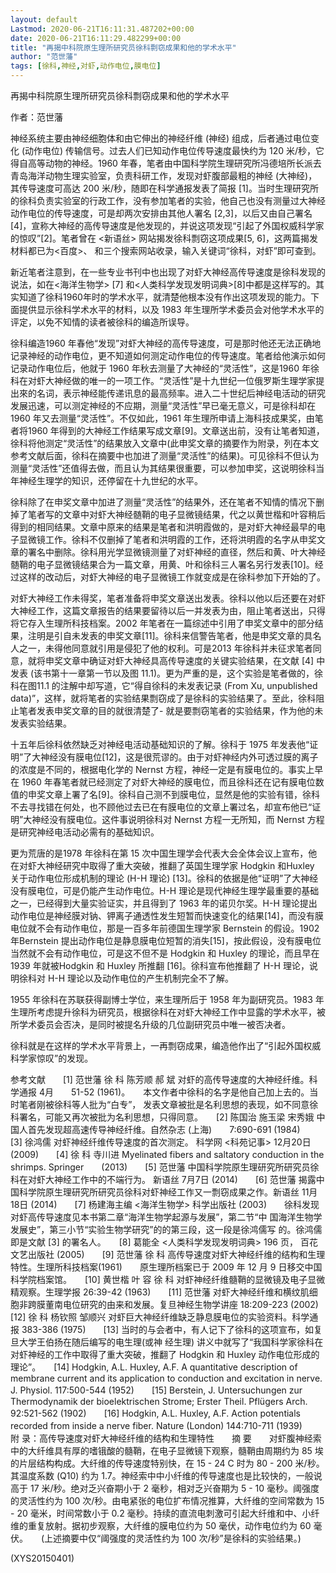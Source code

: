 ```yaml
---
layout: default
Lastmod: 2020-06-21T16:11:31.487202+00:00
date: 2020-06-21T16:11:29.482299+00:00
title: "再揭中科院原生理所研究员徐科剽窃成果和他的学术水平"
author: "范世藩"
tags: [徐科,神经,对虾,动作电位,膜电位]
---
```


再揭中科院原生理所研究员徐科剽窃成果和他的学术水平

作者：范世藩

神经系统主要由神经细胞体和由它伸出的神经纤维 (神经) 组成，后者通过电位变化 (动作电位) 传输信号。过去人们已知动作电位传导速度最快约为 120 米/秒，它得自高等动物的神经。1960 年春，笔者由中国科学院生理研究所冯德培所长派去青岛海洋动物生理实验室，负责科研工作，发现对虾腹部最粗的神经 (大神经)， 其传导速度可高达 200 米/秒，随即在科学通报发表了简报 [1]。当时生理研究所的徐科负责实验室的行政工作，没有参加笔者的实验，他自己也没有测量过大神经动作电位的传导速度，可是却两次安排由其他人署名 [2,3]，以后又由自己署名 [4]，宣称大神经的高传导速度是他发现的，并说这项发现“引起了外国权威科学家的惊叹”[2]。笔者曾在 <新语丝> 网站揭发徐科剽窃这项成果[5, 6]，这两篇揭发材料都已为<百度>、<Google> 和<Yahoo>三个搜索网站收录，输入关键词“徐科，对虾”即可查到。

新近笔者注意到，在一些专业书刊中也出现了对虾大神经高传导速度是徐科发现的说法，如在<海洋生物学> [7] 和<人类科学发现发明词典>[8]中都是这样写的。其实知道了徐科1960年时的学术水平，就清楚他根本没有作出这项发现的能力。下面提供显示徐科学术水平的材料，以及 1983 年生理所学术委员会对他学术水平的评定，以免不知情的读者被徐科的编造所误导。

徐科编造1960 年春他“发现”对虾大神经的高传导速度，可是那时他还无法正确地记录神经的动作电位，更不知道如何测定动作电位的传导速度。笔者给他演示如何记录动作电位后，他就于 1960 年秋去测量了大神经的“灵活性”，这是1960 年徐科在对虾大神经做的唯一的一项工作。“灵活性”是十九世纪一位俄罗斯生理学家提出來的名词，表示神经能传递讯息的最高频率。进入二十世纪后神经电活动的研究发展迅速，可以测定神经的不应期，测量“灵活性”早已毫无意义，可是徐科却在 1960 年又去测量“灵活性”。不仅如此，1961 年生理所申请上海科技成果奖，由笔者将1960 年得到的大神经工作结果写成文章[9]。文章送出前，没有让笔者知道，徐科将他测定“灵活性”的结果放入文章中(此申奖文章的摘要作为附录，列在本文参考文献后面，徐科在摘要中也加进了测量“灵活性”的结果)。可见徐科不但认为测量“灵活性”还值得去做，而且认为其结果很重要，可以参加申奖，这说明徐科当年神经生理学的知识，还停留在十九世纪的水平。

徐科除了在申奖文章中加进了测量“灵活性”的结果外，还在笔者不知情的情况下删掉了笔者写的文章中对虾大神经髄鞘的电子显微镜结果，代之以黄世楷和叶容稍后得到的相同结果。文章中原来的结果是笔者和洪明霞做的，是对虾大神经最早的电子显微镜工作。徐科不仅删掉了笔者和洪明霞的工作，还将洪明霞的名字从申奖文章的署名中删除。徐科用光学显微镜测量了对虾神经的直径，然后和黄、叶大神经髄鞘的电子显微镜结果合为一篇文章，用黄、叶和徐科三人署名另行发表[10]。经过这样的改动后，对虾大神经的电子显微镜工作就变成是在徐科参加下开始的了。

对虾大神经工作未得奖，笔者准备将申奖文章送出发表。徐科以他以后还要在对虾大神经工作，这篇文章报告的结果要留待以后一并发表为由，阻止笔者送出，只得将它存入生理所科技档案。2002 年笔者在一篇综述中引用了申奖文章中的部分结果，注明是引自未发表的申奖文章[11]。徐科来信警告笔者，他是申奖文章的具名人之一，未得他同意就引用是侵犯了他的权利。可是2013 年徐科并未征求笔者同意，就将申奖文章中确证对虾大神经具高传导速度的关键实验结果，在文献 [4] 中发表 (该书第十一章第一节以及图 11.1)。更为严重的是，这个实验是笔者做的，徐科在图11.1 的注解中却写道，它“得自徐科的未发表记录 (From Xu, unpublished data)”，这样，就将笔者的实验结果剽窃成了是徐科的实验结果了。至此，徐科阻止笔者发表申奖文章的目的就很清楚了- 就是要剽窃笔者的实验结果，作为他的未发表实验结果。

十五年后徐科依然缺乏对神经电活动基础知识的了解。徐科于 1975 年发表他“证明”了大神经没有膜电位[12]，这是很荒谬的。由于对虾神经内外可透过膜的离子的浓度是不同的，根据电化学的 Nernst 方程，神经一定是有膜电位的。事实上早在 1960 年春笔者就已经测定了对虾大神经的膜电位，而且徐科还在记有膜电位数值的申奖文章上署了名[9]。徐科自己测不到膜电位，显然是他的实验有错，徐科不去寻找错在何处，也不顾他过去已在有膜电位的文章上署过名，却宣布他已“证明”大神经没有膜电位。这件事说明徐科对 Nernst 方程一无所知，而 Nernst 方程是研究神经电活动必需有的基础知识。

更为荒唐的是1978 年徐科在第 15 次中国生理学会代表大会全体会议上宣布，他在对虾大神经研究中取得了重大突破，推翻了英国生理学家 Hodgkin 和Huxley 关于动作电位形成机制的理论 (H-H 理论) [13]。徐科的依据是他“证明”了大神经没有膜电位，可是仍能产生动作电位。H-H 理论是现代神经生理学最重要的基础之一，已经得到大量实验证实，并且得到了 1963 年的诺贝尔奖。H-H 理论提出动作电位是神经膜对钠、钾离子通透性发生短暂而快速变化的结果[14]，而没有膜电位就不会有动作电位，那是一百多年前德国生理学家 Bernstein 的假设。1902年Bernstein 提出动作电位是静息膜电位短暂的消失[15]，按此假设，没有膜电位当然就不会有动作电位，可是这不但不是 Hodgkin 和 Huxley  的理论，而且早在1939 年就被Hodgkin 和 Huxley 所推翻 [16]。徐科宣布他推翻了 H-H 理论，说明徐科对 H-H 理论以及动作电位的产生机制完全不了解。

1955 年徐科在苏联获得副博士学位，来生理所后于 1958 年为副研究员。1983 年生理所考虑提升徐科为研究员，根据徐科在对虾大神经工作中显露的学术水平，被所学术委员会否决，是同时被提名升级的几位副研究员中唯一被否决者。

徐科就是在这样的学术水平背景上，一再剽窃成果，编造他作出了“引起外国权威科学家惊叹”的发现。

参考文献　　[1] 范世藩 徐 科 陈芳顺 郝 斌 对虾的高传导速度的大神经纤维。科学通报 4月　　51-52 (1961)。　　本文作者中徐科的名字是他自己加上去的。当时笔者刚被徐科等人批为“白专”，	发表文章被批是名利思想的表现，如不同意徐科署名，可能又再次被批为名利思想，只得同意。　　[2] 陈国治 施玉梁 宋秀娥 中国人首先发现超高速传导神经纤维。自然杂志 (上海)　　7:690-691 (1984)　　[3] 徐鸿儒 对虾神经纤维传导速度的首次测定。 科学网 <科苑记事> 12月20日 (2009)　　[4] 徐 科 寺川进 Myelinated fibers and saltatory conduction in the shrimps. Springer　　(2013)　　[5] 范世藩 中国科学院原生理研究所研究员徐科在对虾大神经工作中的不端行为。 新语丝 7月7日 (2014)　　[6] 范世藩 揭露中国科学院原生理研究所研究员徐科对虾神经工作又一剽窃成果之作。新语丝 11月18日 (2014)　　[7] 杨建海主编 <海洋生物学> 科学出版社 (2003)　　徐科发现对虾高传导速度见本书第二章“海洋生物学起源与发展”，第二节“中	国海洋生物学发展史”，第三小节“实验生物学研究”的的第三段，这一段是徐鸿儒写	的。徐鸿儒即是文献 [3] 的署名人。　　[8] 葛能全 <人类科学发现发明词典> 196 页， 百花文艺出版社 (2005)　　[9] 范世藩 徐 科 高传导速度对虾大神经纤维的结构和生理特性。生理所科技档案(1961)　　原生理所档案已于 2009 年 12 月 9 日移交中国科学院档案馆。　　[10] 黄世楷 叶 容 徐 科 对虾神经纤维髓鞘的显微镜及电子显微精观察。生理学报 26:39-42        (1963)　　[11] 范世藩 对虾大神经纤维和横纹肌细胞非跨膜董南电位研究的由来和发展。复旦神经生物学讲座 18:209-223 (2002)　　[12] 徐 科 杨钦照 邹顺兴 对虾巨大神经纤维缺乏静息膜电位的实验资料。科学通报 383-386 (1975)　　[13] 当时的与会者中，有人记下了徐科的这项宣布，如复旦大学王伯扬在随后编写的电生理(或神	经生理) 讲义中就写了“我国科学家徐科在对虾神经的工作中取得了重大突破，推翻了	Hodgkin 和 Huxley 动作电位形成的理论”。　　[14] Hodgkin, A.L. Huxley, A.F. A quantitative description of membrane current and its application to conduction and excitation in nerve. J. Physiol. 117:500-544 (1952)　　[15] Berstein, J. Untersuchungen zur Thermodynamik der bioelektrischen Strome; Erster Theil. Pflügers Arch. 92:521-562 (1902)　　[16] Hodgkin, A.L. Huxley, A.F. Action potentials recorded from inside a nerve fiber. Nature (London) 144:710-711 (1939)　　附 录：高传导速度对虾大神经纤维的结构和生理特性　　摘 要　　对虾腹神经索中的大纤维具有厚的嗜锇酸的髓鞘，在电子显微镜下观察，髓鞘由周期约为 85 埃的片层结构构成。大纤维的传导速度特别快，在 15 - 24 C 时为 80 - 200 米/秒。其温度系数 (Q10) 约为 1.7。神经索中中小纤维的传导速度也是比较快的，一般说高于 17 米/秒。绝对乏兴奋期小于 2 毫秒，相对乏兴奋期为 5 - 10 毫秒。阈强度的灵活性约为 100 次/秒。由电紧张的电位扩布情况推算，大纤维的空间常数为 15 - 20 毫米，时间常数小于 0.2 毫秒。持续的直流电刺激可引起大纤维和中、小纤维的重复放射。据初步观察，大纤维的膜电位约为 50 毫伏，动作电位约为 60 毫伏。　　(上述摘要中仅“阈强度的灵活性约为 100 次/秒”是徐科的实验结果。)

(XYS20150401)

